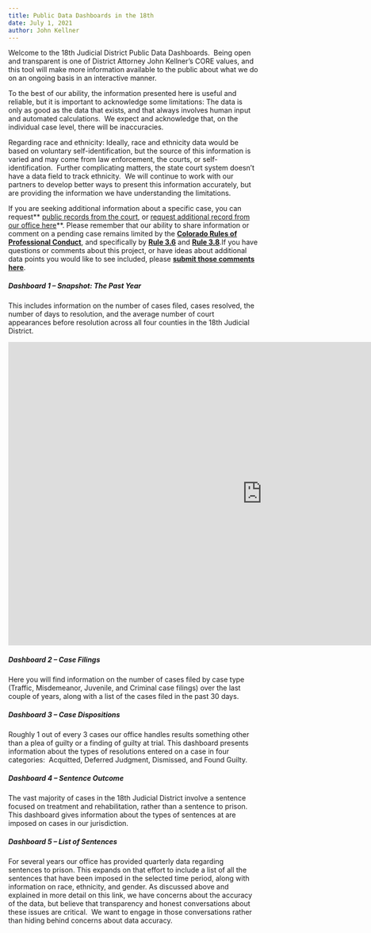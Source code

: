 ```yaml
---
title: Public Data Dashboards in the 18th
date: July 1, 2021
author: John Kellner
---
```

Welcome to the 18th Judicial District Public Data Dashboards.  Being open and transparent is one of District Attorney John Kellner’s CORE values, and this tool will make more information available to the public about what we do on an ongoing basis in an interactive manner. 

To the best of our ability, the information presented here is useful and reliable, but it is important to acknowledge some limitations: The data is only as good as the data that exists, and that always involves human input and automated calculations.  We expect and acknowledge that, on the individual case level, there will be inaccuracies.

Regarding race and ethnicity: Ideally, race and ethnicity data would be based on voluntary self-identification, but the source of this information is varied and may come from law enforcement, the courts, or self-identification.  Further complicating matters, the state court system doesn’t have a data field to track ethnicity.  We will continue to work with our partners to develop better ways to present this information accurately, but are providing the information we have understanding the limitations.

If you are seeking additional information about a specific case, you can request** [public records from the court](https://www.courts.state.co.us/Self_Help/Research/index.cfm), or [request additional record from our office here](https://www.da18.org/records-request/)**. Please remember that our ability to share information or comment on a pending case remains limited by the **[Colorado Rules of Professional Conduct](https://www.cobar.org/rulesofprofessionalconduct)**, and specifically by **[Rule 3.6](https://www.cobar.org/For-Members/Opinions-Rules-Statutes/Rules-of-Professional-Conduct/Rule-36-Trial-Publicity)** and **[Rule 3.8](https://www.cobar.org/For-Members/Opinions-Rules-Statutes/Rules-of-Professional-Conduct/Rule-38-Special-Responsibilities-of-a-Prosecutor)**.If you have questions or comments about this project, or have ideas about additional data points you would like to see included, please **[submit those comments here](https://www.da18.org/about/contact/)**.



##### Dashboard 1 – Snapshot: The Past Year

This includes information on the number of cases filed, cases resolved, the number of days to resolution, and the average number of court appearances before resolution across all four counties in the 18th Judicial District.

<iframe title="Public Dashboard 1 - Snapshot" width="1024" height="612" src="https://app.powerbigov.us/view?r=eyJrIjoiZmIzNjg2YWQtMzU2OC00NWQyLThiZjctNjcxM2NhODdkZTIzIiwidCI6ImM1MTYyMzhhLTdiNjgtNGFhOC1iMjdjLWU2YWQwNjQxODI4ZiJ9" frameborder="0" allowFullScreen="true"></iframe>

##### Dashboard 2 – Case Filings

Here you will find information on the number of cases filed by case type (Traffic, Misdemeanor, Juvenile, and Criminal case filings) over the last couple of years, along with a list of the cases filed in the past 30 days.

##### Dashboard 3 – Case Dispositions

Roughly 1 out of every 3 cases our office handles results something other than a plea of guilty or a finding of guilty at trial. This dashboard presents information about the types of resolutions entered on a case in four categories:  Acquitted, Deferred Judgment, Dismissed, and Found Guilty.

##### Dashboard 4 – Sentence Outcome

The vast majority of cases in the 18th Judicial District involve a sentence focused on treatment and rehabilitation, rather than a sentence to prison. This dashboard gives information about the types of sentences at are imposed on cases in our jurisdiction.

##### Dashboard 5 – List of Sentences

For several years our office has provided quarterly data regarding sentences to prison. This expands on that effort to include a list of all the sentences that have been imposed in the selected time period, along with information on race, ethnicity, and gender. As discussed above and explained in more detail on this link, we have concerns about the accuracy of the data, but believe that transparency and honest conversations about these issues are critical.  We want to engage in those conversations rather than hiding behind concerns about data accuracy.

<!--EndFragment-->